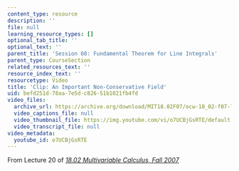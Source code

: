```yaml
---
content_type: resource
description: ''
file: null
learning_resource_types: []
optional_tab_title: ''
optional_text: ''
parent_title: 'Session 60: Fundamental Theorem for Line Integrals'
parent_type: CourseSection
related_resources_text: ''
resource_index_text: ''
resourcetype: Video
title: 'Clip: An Important Non-Conservative Field'
uid: befd251d-78aa-7e5d-c826-51b1021fb4fd
video_files:
  archive_url: https://archive.org/download/MIT18.02F07/ocw-18_02-f07-lec20_300k.mp4
  video_captions_file: null
  video_thumbnail_file: https://img.youtube.com/vi/o7UCBjGsRTE/default.jpg
  video_transcript_file: null
video_metadata:
  youtube_id: o7UCBjGsRTE
---
```


From Lecture 20 of [_18.02 Multivariable Calculus, Fall 2007_](/courses/18-02-multivariable-calculus-fall-2007/pages/video-lectures)